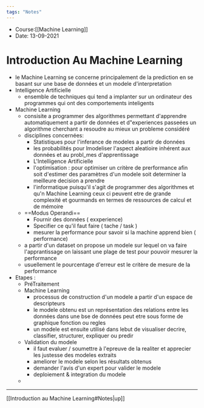 ```yaml
---
tags: "Notes"
---
```


* Course:[[Machine Learning]]
* Date: 13-09-2021 


# Introduction Au Machine Learning 
* le Machine Learning se concerne principalement de la prediction en se basant sur une base de données et un modele d'interpretation 
* Intelligence  Artificielle
	* ensemble de techniques qui tend a implanter sur un ordinateur des programmes qui ont des comportements inteligents
* Machine Learning
	* consisite a programmer des algorithmes permettant d'apprendre automatiquement a partir de données et d"experiences passeées un algorithme cherchant a resoudre au mieux un probleme considéré
	* disciplines concernées: 
		* Statistiques  pour l'inferance de modeles a partir de données 
		* les probabilités pour lmodeliser l'aspect aleatioire inhérent aux données et au probl_mes d'apprentissage 
		* L'Intelligence  Artificielle
		* l'optimisation : pour optimiser un critère de prerformance afin soit d'estimer des paramètres d'un modele soit determiner la meilleure decision a prendre 
		* l'informatique puisqu'il s'agit de programmer des algorithmes et qu'n Machine Learning ceux ci peuvent etre de grande complexité et gourmands en termes de ressources de calcul et de mémoire
	* ==Modus Operandi== 
		* Fournir des données ( exxperience)
		* Specifier ce qu'il faut faire ( tache / task )
		* mesurer la performance pour savoir si la machine apprend bien ( performance) 
	* a partir d'un dataset on propose un modele sur lequel on va faire l'apprantissage on laissant une plage de test pour pouvoir mesurer la performance 
	* usuellement le pourcentage d'erreur est le critère de mesure de la performance 
* Etapes :
	* PréTraitement 
	* Machine Learning 
		* processus de construction d'un modele a partir d'un espace de descripteurs 
		* le modele obtenu est un représentation des relations entre les données dans une bse de données peut etre sous forme de graphique fonction ou regles 
		* un modele est ensuite utilisé dans lebut de visualiser decrire, classifier, structurer, expliquer ou predir
	* Validation du modele 
		* il faut evaluer / soumettre à l'epreuve de la realiter et apprecier les justesse des modeles extraits  
		* ameliorer le modele selon les résultats obtenus 
		* demander l'avis d'un expert pour valider le modele 
		* deploiement & integration du modele 
	* 



---
[[Introduction au Machine Learning#Notes|up]]